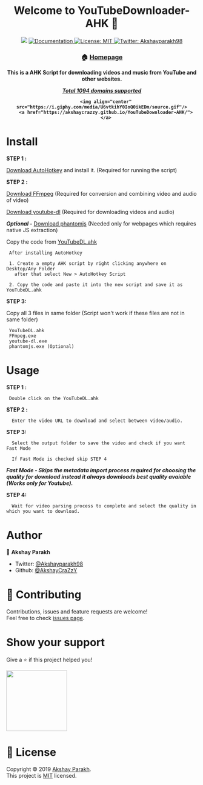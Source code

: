 <h1 align="center">Welcome to YouTubeDownloader-AHK 👋</h1>
<p align="center">
  <img src="https://img.shields.io/badge/version-v0.5.0-blue.svg?cacheSeconds=2592000" />
  <a href="https://github.com/AkshayCraZzY/YouTubeDownloader-AHK/blob/master/README.md">
    <img alt="Documentation" src="https://img.shields.io/badge/documentation-yes-brightgreen.svg" target="_blank" />
  </a>
  <a href="https://github.com/AkshayCraZzY/YouTubeDownloader-AHK/blob/master/LICENSE.md">
    <img alt="License: MIT" src="https://img.shields.io/badge/License-MIT-yellow.svg" target="_blank" />
  </a>
  <a href="https://twitter.com/Akshayparakh98">
    <img alt="Twitter: Akshayparakh98" src="https://img.shields.io/twitter/follow/Akshayparakh98.svg?style=social" target="_blank" />
  </a>
</p>
<b align="center">
  
### 🏠 [Homepage](https://akshaycrazzy.github.io/YouTubeDownloader-AHK/)




  
  This is a AHK Script for downloading videos and music from YouTube and other websites.
  
  [*Total 1094 domains supported*](https://github.com/AkshayCraZzY/YouTubeDownloader-AHK/blob/master/SupportedSites.md)
  
       <img align="center" src="https://i.giphy.com/media/U6vtkihY0IoQ0ikEDm/source.gif"/>
       <a href="https://akshaycrazzy.github.io/YouTubeDownloader-AHK/">
       </a>
  
  </b>   
   
# Install

  **STEP 1 :**
 
  [Download AutoHotkey](https://www.autohotkey.com/download/ahk-install.exe) and install it. (Required for running the script)

  **STEP 2 :**
  
  [Download FFmpeg](https://drive.google.com/uc?export=download&id=1jubMVolwxrZYRkVTspM9yyELNke-Mo85) (Required for conversion and combining video and audio of video)
  
  [Download youtube-dl](https://yt-dl.org/latest/youtube-dl.exe) (Required for downloading videos and audio)

  ***Optional -*** [Download phantomjs](https://bitbucket.org/ariya/phantomjs/downloads/phantomjs-2.1.1-windows.zip) (Needed only for webpages which requires native JS extraction) 
  
  
  Copy the code from [YouTubeDL.ahk](https://raw.githubusercontent.com/AkshayCraZzY/YouTubeDownloader-AHK/master/YouTubeDL.ahk)

   ```
    After installing AutoHotkey
  
    1. Create a empty AHK script by right clicking anywhere on Desktop/Any Folder 
      after that select New > AutoHotkey Script
  
    2. Copy the code and paste it into the new script and save it as YouTubeDL.ahk
 ```
 
  **STEP 3:**

  Copy all 3 files in same folder (Script won't work if these files are not in same folder)
   ```
    YouTubeDL.ahk
    FFmpeg.exe
    youtube-dl.exe
    phantomjs.exe (Optional)
   ```

# Usage

**STEP 1 :**
 ```
  Double click on the YouTubeDL.ahk
  ```
 
**STEP 2 :**
```
  Enter the video URL to download and select between video/audio.
  ```
 
 **STEP 3:** 
```
  Select the output folder to save the video and check if you want Fast Mode 
  
  If Fast Mode is checked skip STEP 4 
  ```
  ***Fast Mode - Skips the metadata import process required for choosing the quality for download instead it always downloads best quality avaiable (Works only for Youtube).***
 
**STEP 4:** 
```
  Wait for video parsing process to complete and select the quality in which you want to download. 
  ```


# Author

👤 **Akshay Parakh**

* Twitter: [@Akshayparakh98](https://twitter.com/Akshayparakh98)
* Github: [@AkshayCraZzY](https://github.com/AkshayCraZzY)

# 🤝 Contributing

Contributions, issues and feature requests are welcome!<br />Feel free to check [issues page](https://twitter.com/Akshayparakh98).

# Show your support

Give a ⭐️ if this project helped you!

<a href="https://www.patreon.com/akshaycrazzy">
  <img src="https://c5.patreon.com/external/logo/become_a_patron_button@2x.png" width="160">
</a>

# 📝 License

Copyright © 2019 [Akshay Parakh](https://github.com/AkshayCraZzY).<br />
This project is [MIT](https://github.com/AkshayCraZzY/YouTubeDownloader-AHK/blob/master/LICENSE.md) licensed.
